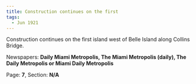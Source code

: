 ```yaml
---  
title: Construction continues on the first  
tags:  
  - Jun 1921  
---  
```

  
Construction continues on the first island west of Belle Island along Collins Bridge.  
  
Newspapers: **Daily Miami Metropolis, The Miami Metropolis (daily), The Daily Metropolis or Miami Daily Metropolis**  
  
Page: **7**, Section: **N/A** 
